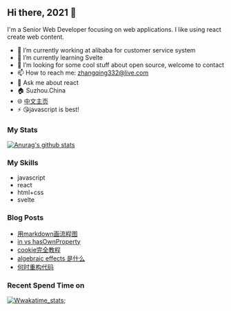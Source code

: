## Hi there, 2021 👋

<!--
**JennerChen/JennerChen** is a ✨ _special_ ✨ repository because its `README.md` (this file) appears on your GitHub profile.

Here are some ideas to get you started:

- 🔭 I’m currently working on ...
- 🌱 I’m currently learning ...
- 👯 I’m looking to collaborate on ...
- 🤔 I’m looking for help with ...
- 💬 Ask me about ...
- 📫 How to reach me: ...
- 😄 Pronouns: ...
- ⚡ Fun fact: ...
-->

I'm a Senior Web Developer focusing on web applications. I like using react create web content.

- 🔭 I’m currently working at alibaba for customer service system
- 🌱 I’m currently learning Svelte
- 🤔 I’m looking for some cool stuff about open source, welcome to contact
- 📫 How to reach me: zhangqing332@live.com
- 💬 Ask me about react
- 🏠 Suzhou.China 
- 🌐 [中文主页](https://zq.beaf.tech/)
- ⚡ 😘javascript is best!

### My Stats

[![Anurag's github stats](https://github-readme-stats.vercel.app/api?username=JennerChen&show_icons=true&theme=highcontrast)](https://github.com/anuraghazra/github-readme-stats)


### My Skills

- javascript
- react
- html+css
- svelte


### Blog Posts

<!-- BLOG-POST-LIST:START -->
- [用markdown画流程图](https://zqblog.beaf.tech/markdown-diagram-intro/)
- [in vs hasOwnProperty](https://zqblog.beaf.tech/js/in-vs-hasOwnProperty/)
- [cookie完全教程](https://zqblog.beaf.tech/full-cookie-tutorial/)
- [algebraic effects 是什么](https://zqblog.beaf.tech/algebraic-effects/)
- [何时重构代码](https://zqblog.beaf.tech/when-to-refactor-code/)
<!-- BLOG-POST-LIST:END -->

### Recent Spend Time on

[![Wwakatime_stats](https://wakatime.com/share/@1355c907-6b55-41b9-864b-3b01e4828373/f63121c7-772f-4edb-8cef-04cda623c8fe.png)](https://wakatime.com/);
